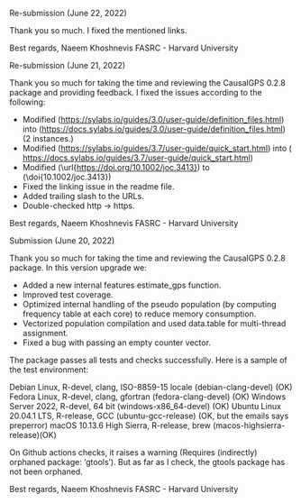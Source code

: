 Re-submission (June 22, 2022)

Thank you so much. I fixed the mentioned links. 

Best regards, 
Naeem Khoshnevis 
FASRC - Harvard University


Re-submission (June 21, 2022)

Thank you so much for taking the time and reviewing the CausalGPS 0.2.8 package and providing feedback. 
I fixed the issues according to the following:

- Modified (https://sylabs.io/guides/3.0/user-guide/definition_files.html) into (https://docs.sylabs.io/guides/3.0/user-guide/definition_files.html) (2 instances.)
- Modified (https://sylabs.io/guides/3.7/user-guide/quick_start.html) into ( https://docs.sylabs.io/guides/3.7/user-guide/quick_start.html)
- Modified (\url{https://doi.org/10.1002/joc.3413}) to (\doi{10.1002/joc.3413})
- Fixed the linking issue in the readme file. 
- Added trailing slash to the URLs.
- Double-checked http -> https. 

Best regards, 
Naeem Khoshnevis 
FASRC - Harvard University



Submission (June 20, 2022)

Thank you so much for taking the time and reviewing the CausalGPS 0.2.8 package. In this version upgrade we:


- Added a new internal features estimate_gps function.
- Improved test coverage.
- Optimized internal handling of the pseudo population (by computing frequency table at each core) to reduce memory consumption.
- Vectorized population compilation and used data.table for multi-thread assignment.
- Fixed a bug with passing an empty counter vector. 


The package passes all tests and checks successfully. Here is a sample of the test environment:

Debian Linux, R-devel, clang, ISO-8859-15 locale (debian-clang-devel) (OK)
Fedora Linux, R-devel, clang, gfortran (fedora-clang-devel) (OK)
Windows Server 2022, R-devel, 64 bit (windows-x86_64-devel) (OK)
Ubuntu Linux 20.04.1 LTS, R-release, GCC (ubuntu-gcc-release) (OK, but the emails says preperror)
macOS 10.13.6 High Sierra, R-release, brew (macos-highsierra-release)(OK)

On Github actions checks, it raises a warning (Requires (indirectly) orphaned package: ‘gtools’). But as far as I check, the gtools package has not been orphaned. 


Best regards, 
Naeem Khoshnevis 
FASRC - Harvard University
